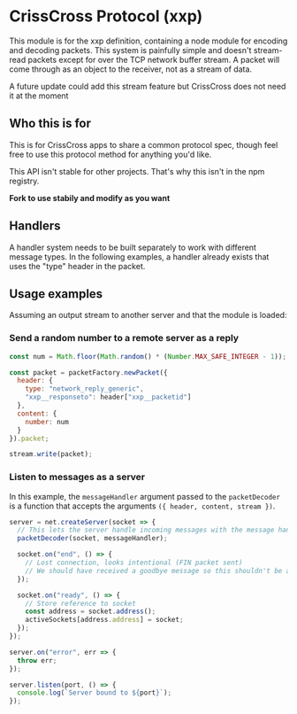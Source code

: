 # CrissCross Protocol (xxp)
This module is for the xxp definition, containing a node module for encoding
and decoding packets. This system is painfully simple and doesn't stream-read
packets except for over the TCP network buffer stream. A packet will come through as
an object to the receiver, not as a stream of data.

A future update could add this stream feature but CrissCross does not need it
at the moment

## Who this is for
This is for CrissCross apps to share a common protocol spec, though feel free
to use this protocol method for anything you'd like.

This API isn't stable for other projects. That's why this isn't in the npm
registry.

**Fork to use stabily and modify as you want**

## Handlers
A handler system needs to be built separately to work with different message
types. In the following examples, a handler already exists that uses the "type"
header in the packet.

## Usage examples
Assuming an output stream to another server and that the module is loaded:

### Send a random number to a remote server as a reply

```javascript
const num = Math.floor(Math.random() * (Number.MAX_SAFE_INTEGER - 1));

const packet = packetFactory.newPacket({
  header: {
    type: "network_reply_generic",
    "xxp__responseto": header["xxp__packetid"]
  },
  content: {
    number: num
  }
}).packet;

stream.write(packet);
```

### Listen to messages as a server
In this example, the `messageHandler` argument passed to the `packetDecoder` is
a function that accepts the arguments `({ header, content, stream })`.

```javascript
server = net.createServer(socket => {
  // This lets the server handle incoming messages with the message handlers
  packetDecoder(socket, messageHandler);

  socket.on("end", () => {
    // Lost connection, looks intentional (FIN packet sent)
    // We should have received a goodbye message so this shouldn't be an issue
  });

  socket.on("ready", () => {
    // Store reference to socket
    const address = socket.address();
    activeSockets[address.address] = socket;
  });
});

server.on("error", err => {
  throw err;
});

server.listen(port, () => {
  console.log(`Server bound to ${port}`);
});
```
